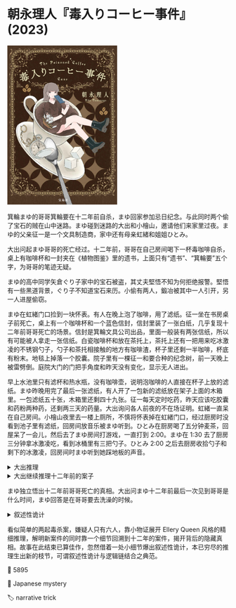 # 朝永理人『毒入りコーヒー事件』(2023)

<img src=images/2023_cover.jpg width=250/>

箕輪まゆ的哥哥箕輪要在十二年前自杀，まゆ回家参加忌日纪念。与此同时两个偷了宝石的贼在山中迷路。まゆ碰到迷路的大出和小檜山，邀请他们来家里过夜。まゆ的父亲征一是一个文具制造商，家中还有母亲虹緒和姐姐ひとみ。

大出问起まゆ哥哥的死亡经过。十二年前，哥哥在自己房间喝下一杯毒咖啡自杀，桌上有咖啡杯和一封夹在《植物图鉴》里的遗书，上面只有“遗书”、“箕輪要”五个字，为哥哥的笔迹无疑。

まゆ的高中同学矢倉ぐり子家中的宝石被盗，其丈夫堅悟不知为何拒绝报警。堅悟有一些黑道背景，ぐり子不知道宝石来历。小偷有两人，鍛冶被其中一人引开，另一人进屋偷窃。

まゆ在虹緒门口捡到一块怀表。有人在晚上泡了咖啡，用了滤纸。征一坐在书房桌子前死亡，桌上有一个咖啡杯和一个蓝色信封，信封里装了一张白纸，几乎复现十二年前哥哥死亡的场景。信封是箕輪文具公司出品，里面一般装有两张信纸，所以有可能被人拿走一张信纸。白瓷咖啡杯和放在茶托上，茶托上还有一把用来吃冰激凌的不锈钢勺子，勺子和茶托相接触的地方有咖啡渣，杯子里还剩一半咖啡，杯底有粉末。地毯上掉落一个胶囊。院子里有一棵征一和要合种的纪念树，前一天晚上被雷劈倒。庭院大门的门把手角度和昨天没有变化，显示无人进出。

早上水池里只有滤杯和热水瓶，没有咖啡壶，说明泡咖啡的人直接在杯子上放的滤纸。まゆ昨晚用完了最后一张滤纸，有人开了一包新的滤纸放在架子上面的木箱里。一包滤纸五十张，木箱里还剩四十九张。征一每天定时吃药，昨天应该吃胶囊和药粉两种药，还剩两三天的药量。大出询问各人前夜的不在场证明。虹緒一直呆在自己房间。小檜山夜里去一楼上厕所，不慎将怀表掉在虹緒门口，经过厨房时没看到池子里有滤纸，回房间放音乐被まゆ听到。ひとみ在厨房喝了五分钟麦茶，回屋呆了一会儿，然后去了まゆ房间打游戏，一直打到 2:00。まゆ在 1:30 去了厨房三分钟拿冰激凌吃，看到冰桶里有三把勺子。ひとみ 2:00 之后去厨房收拾勺子和剩下的冰激凌，回房间时まゆ听到她踩地板的声音。

<details><summary>大出推理</summary>
因为无人进出大门，冲咖啡的人只能是征一、虹緒、まゆ、ひとみ、大出、小檜山六人之一。冲咖啡的人打开一包新的滤纸，知道要把滤纸放到空的木盒里，说明对家中物品熟悉，可以排除大出、小檜山。まゆ、ひとみ离开房间的时间不够冲咖啡（伏线：まゆ能够报出小檜山放的音乐名称，说明那十五分钟她一直在房间），也可以排除。小檜山掉的怀表靠在虹緒的房门上，说明门没有打开过，排除虹緒。（第二天早上虹緒很早起床，如果要采用机械诡计从里面把表立起来，因为不知道外面的状况，应该慢慢开门以免被人看见，可是她一下子就把门打开了。）由此可知是征一自己泡咖啡，咖啡里的粉末是胶囊内的药物。征一为了纪念儿子的忌日，重现当年的场景，恰好这时纪念树被雷劈倒，他经受不住感情冲击，心脏病发作身亡。征一嘴里没有咖啡气味，说明他没有喝咖啡。
</details>

<details><summary>大出继续推理十二年前的案子</summary>
如果征一要复现十二年前的场景，为什么不在咖啡里放药粉，而要放胶囊呢？这是因为十二年前的毒药本来就在胶囊里！哥哥和まゆ说晚上要熬夜，还是小学生的まゆ把哥哥桌子里的“提神胶囊”放在咖啡里，致其死亡。家人为了保护まゆ，谎称咖啡里是药粉。哥哥本来打算自杀，所以准备了毒胶囊和空白遗书，但还没来得及写下遗书内容，まゆ放药致使其自杀提前。
</details>

まゆ独立悟出十二年前哥哥死亡的真相。大出问まゆ十二年前最后一次见到哥哥是什么时间，まゆ回答是在哥哥要去洗澡的时候。

<details><summary>叙述性诡计</summary>
十二年前まゆ把药下在哥哥洗澡后喝的橙汁里，但征一的药却下在咖啡里，而且征一喝黑咖啡不需要勺子，药粉的存量也不多了，种种迹象不自然。有四个人吃冰激凌，冰桶里却只剩三把勺子，所以有人拿了其中一把冲咖啡。当晚除了六人之外，还有两名宝石小偷被ひとみ收留在死去哥哥的房间隔壁！ひとみ发现征一尸体，指使小偷布置现场重现十二年前的场景，自己则去找まゆ打游戏获取不在场证明。（まゆ一直没有下楼，不会发现父亲尸体。）小偷早上离开。ひとみ的动机是嫉妒妹妹，又不想当恶人，所以想要她自己发现十二年前的真相。

十二年前ひとみ发现哥哥准备毒胶囊，给哥哥写了一封信，哥哥将这封信与空白遗书一起放在信封里，ひとみ在父母发现信封之前将自己的信拿走。

故事以两名小偷和まゆ的视角双线叙述，误导读者以为：两名小偷=大出、小檜山，但其实他们是不同的人。
</details>

看似简单的两起毒杀案，嫌疑人只有六人，靠小物证展开 Ellery Queen 风格的精细推理，解明新案件的同时靠一个细节回溯到十二年的案件，揭开背后的隐藏真相。故事在此结束已算佳作，忽然借着一处小细节爆出叙述性诡计，本已穷尽的推理生出新的枝节，可谓叙述性诡计与逻辑链结合之典范。

:link: 5895

:file_folder: Japanese mystery

:label: narrative trick
